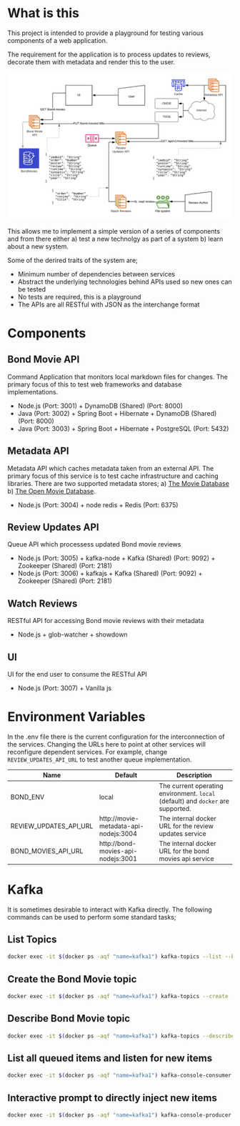 # What is this

This project is intended to provide a playground for testing various components of a web application.

The requirement for the application is to process updates to reviews, decorate them with metadata and render this to the user.

![System layout for project](docs/images/system-layout.png)

This allows me to implement a simple version of a series of components and from there either a) test a new technolgy as part of a system b) learn about a new system.

Some of the derired traits of the system are;

 * Minimum number of dependencies between services
 * Abstract the underlying technologies behind APIs used so new ones can be tested
 * No tests are required, this is a playground
 * The APIs are all RESTful with JSON as the interchange format

# Components

## Bond Movie API

Command Application that monitors local markdown files for changes. The primary focus of this to test web frameworks and database implementations.

  * Node.js (Port: 3001) + DynamoDB (Shared) (Port: 8000)
  * Java (Port: 3002) + Spring Boot + Hibernate + DynamoDB (Shared) (Port: 8000)
  * Java (Port: 3003) + Spring Boot + Hibernate + PostgreSQL (Port: 5432)

## Metadata API

Metadata API which caches metadata taken from an external API. The primary focus of this service is to test cache infrastructure and caching libraries. There are two supported metadata stores; a) [The Movie Database](https://www.themoviedb.org) b) [The Open Movie Database](http://www.omdbapi.com).

 * Node.js (Port: 3004) + node redis + Redis (Port: 6375)

## Review Updates API

Queue API which processess updated Bond movie reviews

 * Node.js (Port: 3005) + kafka-node + Kafka (Shared) (Port: 9092) + Zookeeper (Shared) (Port: 2181)
 * Node.js (Port: 3006) + kafkajs + Kafka (Shared) (Port: 9092) + Zookeeper (Shared) (Port: 2181)

## Watch Reviews

RESTful API for accessing Bond movie reviews with their metadata

 * Node.js + glob-watcher + showdown

## UI

UI for the end user to consume the RESTful API

 * Node.js (Port: 3007) + Vanilla js

# Environment Variables

In the .env file there is the current configuration for the interconnection of the services. Changing the URLs here to point at other services will reconfigure dependent services. For example, change `REVIEW_UPDATES_API_URL` to test another queue implementation.

Name | Default | Description
--- | ---| ---
BOND_ENV | local | The current operating environment. `local` (default) and `docker` are supported.
REVIEW_UPDATES_API_URL | http://movie-metadata-api-nodejs:3004 | The internal docker URL for the review updates service
BOND_MOVIES_API_URL | http://bond-movies-api-nodejs:3001 | The internal docker URL for the bond movies api service

# Kafka

It is sometimes desirable to interact with Kafka directly. The following commands can be used to perform some standard tasks;

## List Topics

```sh
docker exec -it $(docker ps -aqf "name=kafka1") kafka-topics --list --bootstrap-server localhost:9092
```

## Create the Bond Movie topic

```sh
docker exec -it $(docker ps -aqf "name=kafka1") kafka-topics --create --topic BondMoviesToBeProcessed --bootstrap-server localhost:9092
```

## Describe Bond Movie topic

```sh
docker exec -it $(docker ps -aqf "name=kafka1") kafka-topics --describe --topic BondMoviesToBeProcessed --bootstrap-server localhost:9092
```

## List all queued items and listen for new items

```sh
docker exec -it $(docker ps -aqf "name=kafka1") kafka-console-consumer --topic BondMoviesToBeProcessed --from-beginning --bootstrap-server localhost:9092
```

## Interactive prompt to directly inject new items

```sh
docker exec -it $(docker ps -aqf "name=kafka1") kafka-console-producer --topic BondMoviesToBeProcessed --broker-list localhost:9092
```
